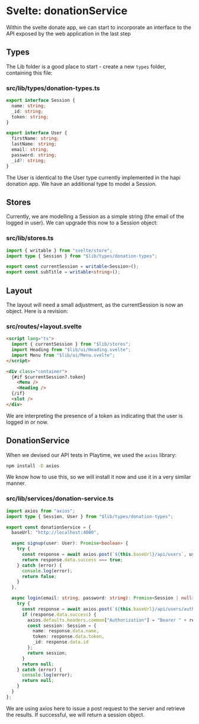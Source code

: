 # Svelte: donationService 

Within the svelte donate app, we can start to incorporate an interface to the API exposed by the web application in the last step

## Types

The Lib folder is a good place to start - create a new `types` folder, containing this file:

### src/lib/types/donation-types.ts

~~~typescript
export interface Session {
  name: string;
  _id: string;
  token: string;
}

export interface User {
  firstName: string;
  lastName: string;
  email: string;
  password: string;
  _id?: string;
}
~~~

The User is identical to the User type currently implemented in the hapi donation app. We have an additional type to model a Session.

## Stores

Currently, we are modelling a Session as a simple string (the email of the logged in user). We can upgrade this now to a Session object:

### src/lib/stores.ts

~~~typescript
import { writable } from "svelte/store";
import type { Session } from "$lib/types/donation-types";

export const currentSession = writable<Session>();
export const subTitle = writable<string>();
~~~

## Layout

The layout will need a small adjustment, as the currentSession is now an object. Here is a revision:

### src/routes/+layout.svelte

~~~html
<script lang="ts">
  import { currentSession } from "$lib/stores";
  import Heading from "$lib/ui/Heading.svelte";
  import Menu from "$lib/ui/Menu.svelte";
</script>

<div class="container">
  {#if $currentSession?.token}
    <Menu />
    <Heading />
  {/if}
  <slot />
</div>
~~~

We are interpreting the presence of a token as indicating that the user is logged in or now.

## DonationService

When we devised our API tests in Playtime, we used the `axios` library:

~~~bash
npm install -D axios
~~~

We know how to use this, so we will install it now and use it in a very similar manner.

### src/lib/services/donation-service.ts

~~~typescript
import axios from "axios";
import type { Session, User } from "$lib/types/donation-types";

export const donationService = {
  baseUrl: "http://localhost:4000",

  async signup(user: User): Promise<boolean> {
    try {
      const response = await axios.post(`${this.baseUrl}/api/users`, user);
      return response.data.success === true;
    } catch (error) {
      console.log(error);
      return false;
    }
  },

  async login(email: string, password: string): Promise<Session | null> {
    try {
      const response = await axios.post(`${this.baseUrl}/api/users/authenticate`, { email, password });
      if (response.data.success) {
        axios.defaults.headers.common["Authorization"] = "Bearer " + response.data.token;
        const session: Session = {
          name: response.data.name,
          token: response.data.token,
          _id: response.data.id
        };
        return session;
      }
      return null;
    } catch (error) {
      console.log(error);
      return null;
    }
  }
};
~~~

We are using axios here to issue a post request to the server and retrieve the results. If successful, we will return a session object.

